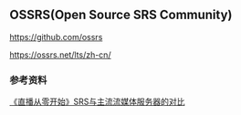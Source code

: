 ## OSSRS(Open Source SRS Community)

https://github.com/ossrs

https://ossrs.net/lts/zh-cn/

### 参考资料

[《直播从零开始》SRS与主流流媒体服务器的对比](https://langyastudio.blog.csdn.net/article/details/109679999)

